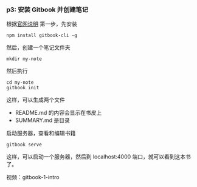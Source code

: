 
### p3: 安装 Gitbook 并创建笔记

根据[官网说明](https://github.com/GitbookIO/gitbook/blob/master/docs/setup.md) 第一步，先安装

```
npm install gitbook-cli -g
```


然后，创建一个笔记文件夹

```
mkdir my-note
```

然后执行

```
cd my-note
gitbook init
```

这样，可以生成两个文件

- README.md 的内容会显示在书皮上
- SUMMARY.md 是目录

启动服务器，查看和编辑书籍

```
gitbook serve
```

这样，可以启动一个服务器，然后到 localhost:4000 端口，就可以看到这本书了。


视频：gitbook-1-intro
